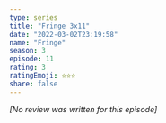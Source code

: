 ```yaml
---
type: series
title: "Fringe 3x11"
date: "2022-03-02T23:19:58"
name: "Fringe"
season: 3
episode: 11
rating: 3
ratingEmoji: ⭐️⭐️⭐️
share: false
---
```


_[No review was written for this episode]_
